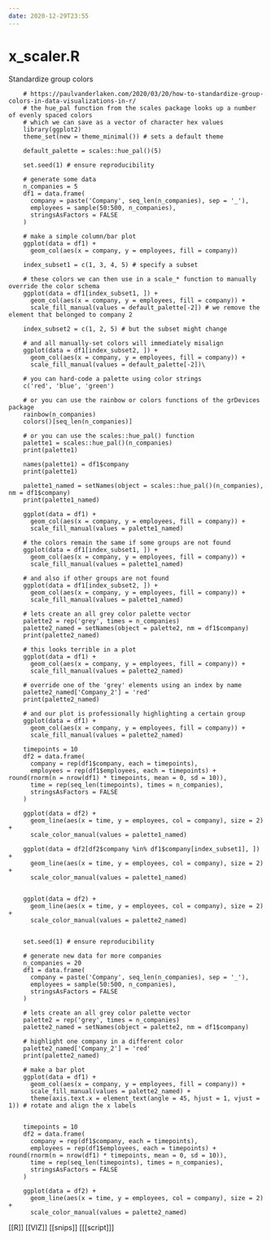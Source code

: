 ```yaml
---
date: 2020-12-29T23:55
---
```


# x_scaler.R 

Standardize group colors 

		# https://paulvanderlaken.com/2020/03/20/how-to-standardize-group-colors-in-data-visualizations-in-r/
		# the hue_pal function from the scales package looks up a number of evenly spaced colors
		# which we can save as a vector of character hex values
		library(ggplot2)
		theme_set(new = theme_minimal()) # sets a default theme

		default_palette = scales::hue_pal()(5)

		set.seed(1) # ensure reproducibility

		# generate some data
		n_companies = 5
		df1 = data.frame(
		  company = paste('Company', seq_len(n_companies), sep = '_'),
		  employees = sample(50:500, n_companies),
		  stringsAsFactors = FALSE
		)

		# make a simple column/bar plot
		ggplot(data = df1) + 
		  geom_col(aes(x = company, y = employees, fill = company))

		index_subset1 = c(1, 3, 4, 5) # specify a subset

		# these colors we can then use in a scale_* function to manually override the color schema
		ggplot(data = df1[index_subset1, ]) +
		  geom_col(aes(x = company, y = employees, fill = company)) +
		  scale_fill_manual(values = default_palette[-2]) # we remove the element that belonged to company 2

		index_subset2 = c(1, 2, 5) # but the subset might change

		# and all manually-set colors will immediately misalign
		ggplot(data = df1[index_subset2, ]) +
		  geom_col(aes(x = company, y = employees, fill = company)) +
		  scale_fill_manual(values = default_palette[-2])\

		# you can hard-code a palette using color strings
		c('red', 'blue', 'green')

		# or you can use the rainbow or colors functions of the grDevices package
		rainbow(n_companies)
		colors()[seq_len(n_companies)]

		# or you can use the scales::hue_pal() function
		palette1 = scales::hue_pal()(n_companies)
		print(palette1)

		names(palette1) = df1$company
		print(palette1)

		palette1_named = setNames(object = scales::hue_pal()(n_companies), nm = df1$company)
		print(palette1_named)

		ggplot(data = df1) + 
		  geom_col(aes(x = company, y = employees, fill = company)) +
		  scale_fill_manual(values = palette1_named)

		# the colors remain the same if some groups are not found
		ggplot(data = df1[index_subset1, ]) + 
		  geom_col(aes(x = company, y = employees, fill = company)) +
		  scale_fill_manual(values = palette1_named)

		# and also if other groups are not found
		ggplot(data = df1[index_subset2, ]) + 
		  geom_col(aes(x = company, y = employees, fill = company)) +
		  scale_fill_manual(values = palette1_named)

		# lets create an all grey color palette vector
		palette2 = rep('grey', times = n_companies)
		palette2_named = setNames(object = palette2, nm = df1$company)
		print(palette2_named)

		# this looks terrible in a plot
		ggplot(data = df1) + 
		  geom_col(aes(x = company, y = employees, fill = company)) +
		  scale_fill_manual(values = palette2_named)

		# override one of the 'grey' elements using an index by name
		palette2_named['Company_2'] = 'red'
		print(palette2_named)

		# and our plot is professionally highlighting a certain group
		ggplot(data = df1) + 
		  geom_col(aes(x = company, y = employees, fill = company)) +
		  scale_fill_manual(values = palette2_named)

		timepoints = 10
		df2 = data.frame(
		  company = rep(df1$company, each = timepoints),
		  employees = rep(df1$employees, each = timepoints) + round(rnorm(n = nrow(df1) * timepoints, mean = 0, sd = 10)),
		  time = rep(seq_len(timepoints), times = n_companies),
		  stringsAsFactors = FALSE
		)

		ggplot(data = df2) + 
		  geom_line(aes(x = time, y = employees, col = company), size = 2) +
		  scale_color_manual(values = palette1_named)

		ggplot(data = df2[df2$company %in% df1$company[index_subset1], ]) + 
		  geom_line(aes(x = time, y = employees, col = company), size = 2) +
		  scale_color_manual(values = palette1_named)


		ggplot(data = df2) + 
		  geom_line(aes(x = time, y = employees, col = company), size = 2) +
		  scale_color_manual(values = palette2_named)


		set.seed(1) # ensure reproducibility

		# generate new data for more companies
		n_companies = 20
		df1 = data.frame(
		  company = paste('Company', seq_len(n_companies), sep = '_'),
		  employees = sample(50:500, n_companies),
		  stringsAsFactors = FALSE
		)

		# lets create an all grey color palette vector
		palette2 = rep('grey', times = n_companies)
		palette2_named = setNames(object = palette2, nm = df1$company)

		# highlight one company in a different color
		palette2_named['Company_2'] = 'red'
		print(palette2_named)

		# make a bar plot
		ggplot(data = df1) + 
		  geom_col(aes(x = company, y = employees, fill = company)) +
		  scale_fill_manual(values = palette2_named) +
		  theme(axis.text.x = element_text(angle = 45, hjust = 1, vjust = 1)) # rotate and align the x labels


		timepoints = 10
		df2 = data.frame(
		  company = rep(df1$company, each = timepoints),
		  employees = rep(df1$employees, each = timepoints) + round(rnorm(n = nrow(df1) * timepoints, mean = 0, sd = 10)),
		  time = rep(seq_len(timepoints), times = n_companies),
		  stringsAsFactors = FALSE
		)

		ggplot(data = df2) + 
		  geom_line(aes(x = time, y = employees, col = company), size = 2) +
		  scale_color_manual(values = palette2_named)


[[R]]
[[VIZ]]
[[snips]]
[[[script]]]
